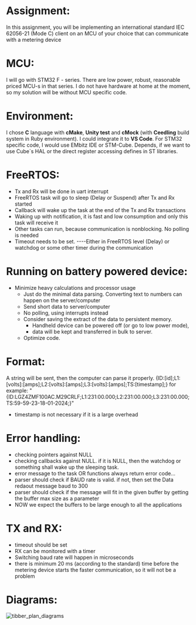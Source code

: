 # Assignment:
In this assignment, you will be implementing an international standard IEC 62056-21 (Mode
C) client on an MCU of your choice that can communicate with a metering device


# MCU:
I will go with STM32 F - series. There are low power, robust, reasonable priced MCU-s in that series.
I do not have hardware at home at the moment, so my solution will be without MCU specific code.

# Environment:
I chose **C** language with **cMake**, **Unity test** and **cMock** (with **Ceedling** build system in Ruby environment). 
I could integrate it to **VS Code**.
For STM32 specific code, I would use EMbitz IDE or STM-Cube. 
Depends, if we want to use Cube´s HAL or the direct register accessing defines in ST libraries.

# FreeRTOS:
- Tx and Rx will be done in uart interrupt
- FreeRTOS task will go to sleep (Delay or Suspend) after Tx and Rx started
- Callback will wake up the task at the end of the Tx and Rx transactions
- Waking up with notification, it is fast and low consumption and only this task will receive it
- Other tasks can run, because communication is nonblocking. No polling is needed
- Timeout needs to be set. 
----Either in FreeRTOS level (Delay) or watchdog or some other timer during the communication

# Running on battery powered device:
- Minimize heavy calculations and processor usage
  - Just do the minimal data parsing. Converting text to numbers can happen on the server/computer
  - Send short data to server/computer
  - No polling, using interrupts instead
  - Consider saving the extract of the data to persistent memory. 
    - Handheld device can be powered off (or go to low power mode),
    - data will be kept and transferred in bulk to server. 
  - Optimize code.

# Format:
A string will be sent, then the computer can parse it properly.
{ID:[id];L1:[volts]:[amps];L2:[volts]:[amps];L3:[volts]:[amps];TS:[timestamp];}
for example:
"{ID:LGZ4ZMF100AC.M29CRLF;L1:231:00.000;L2:231:00.000;L3:231:00.000;TS:59-59-23-18-01-2024;}"
  - timestamp is not necessary if it is a large overhead

# Error handling:
- checking pointers against NULL
- checking callbacks against NULL. if it is NULL, then the watchdog or something shall wake up the sleeping task.
- error message to the task OR functions always return error code...
- parser should check if BAUD rate is valid. if not, then set the Data redaout message baud to 300
- parser should check if the message will fit in the given buffer by getting the buffer max size as a parameter
- NOW we expect the buffers to be large enough to all the applications

# TX and RX:
- timeout should be set
- RX can be monitored with a timer
- Switching baud rate will happen in microseconds
- there is minimum 20 ms (according to the standard) time before the metering device starts the faster communication, so it will not be a problem

# Diagrams:

![tibber_plan_diagrams](https://github.com/pfarkas93/Tibber/assets/23613541/8174180d-cc49-41c5-8012-65f99fdc4f37)
